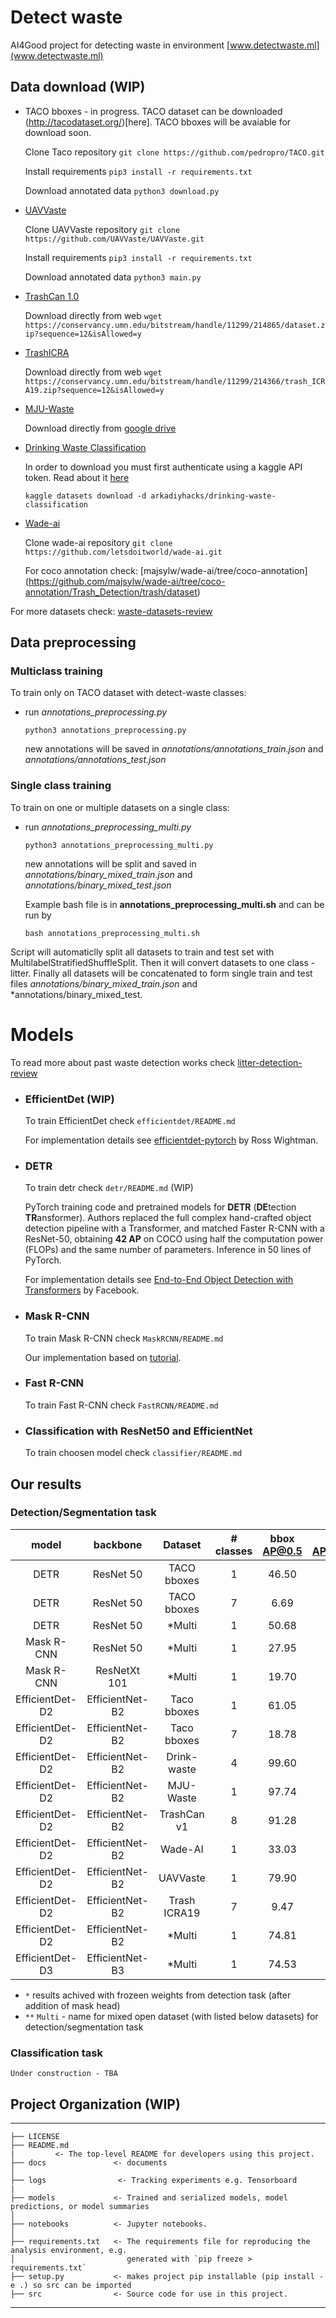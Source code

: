 # Detect waste
AI4Good project for detecting waste in environment
[www.detectwaste.ml](www.detectwaste.ml)

## Data download (WIP)
* TACO bboxes - in progress. TACO dataset can be downloaded (http://tacodataset.org/)[here]. TACO bboxes will be avaiable for download soon.

    Clone Taco repository
        `git clone https://github.com/pedropro/TACO.git`

    Install requirements
        `pip3 install -r requirements.txt`

    Download annotated data
        `python3 download.py`

* [UAVVaste](https://github.com/UAVVaste/UAVVaste)

    Clone UAVVaste repository
        `git clone https://github.com/UAVVaste/UAVVaste.git`
    
    Install requirements
        `pip3 install -r requirements.txt`
    
    Download annotated data
        `python3 main.py`

* [TrashCan 1.0](https://conservancy.umn.edu/handle/11299/214865)

    Download directly from web
    `wget https://conservancy.umn.edu/bitstream/handle/11299/214865/dataset.zip?sequence=12&isAllowed=y`

* [TrashICRA](https://conservancy.umn.edu/handle/11299/214366)

    Download directly from web
    `wget https://conservancy.umn.edu/bitstream/handle/11299/214366/trash_ICRA19.zip?sequence=12&isAllowed=y`

* [MJU-Waste](https://github.com/realwecan/mju-waste/) 

    Download directly from [google drive](https://drive.google.com/file/d/1o101UBJGeeMPpI-DSY6oh-tLk9AHXMny/view)

* [Drinking Waste Classification](https://www.kaggle.com/arkadiyhacks/drinking-waste-classification)

    In order to download you must first authenticate using a kaggle API token. Read about it [here](https://www.kaggle.com/docs/api#getting-started-installation-&-authentication)

    `kaggle datasets download -d arkadiyhacks/drinking-waste-classification`

* [Wade-ai](https://github.com/letsdoitworld/wade-ai/tree/master/Trash_Detection)

    Clone wade-ai repository
        `git clone https://github.com/letsdoitworld/wade-ai.git`
    
    For coco annotation check: [majsylw/wade-ai/tree/coco-annotation] (https://github.com/majsylw/wade-ai/tree/coco-annotation/Trash_Detection/trash/dataset)

For more datasets check: [waste-datasets-review](https://github.com/AgaMiko/waste-datasets-review)

## Data preprocessing

### Multiclass training
To train only on TACO dataset with detect-waste classes:
* run *annotations_preprocessing.py*

    `python3 annotations_preprocessing.py`

    new annotations will be saved in *annotations/annotations_train.json* and *annotations/annotations_test.json*

### Single class training

To train on one or multiple datasets on a single class:

* run *annotations_preprocessing_multi.py*

    `python3 annotations_preprocessing_multi.py`

    new annotations will be split and saved in *annotations/binary_mixed_train.json* and *annotations/binary_mixed_test.json*

    Example bash file is in **annotations_preprocessing_multi.sh** and can be run by

    `bash annotations_preprocessing_multi.sh`

Script will automaticlly split all datasets to train and test set with MultilabelStratifiedShuffleSplit. Then it will convert datasets to one class - litter. Finally all datasets will be concatenated to form single train and test files *annotations/binary_mixed_train.json* and *annotations/binary_mixed_test.

# Models

To read more about past waste detection works check [litter-detection-review](https://github.com/majsylw/litter-detection-review)

* ### EfficientDet (WIP)

    To train EfficientDet check `efficientdet/README.md`
    
    For implementation details see [efficientdet-pytorch](https://github.com/rwightman/efficientdet-pytorch) by Ross Wightman.

* ### DETR

    To train detr check `detr/README.md` (WIP)

    PyTorch training code and pretrained models for **DETR** (**DE**tection **TR**ansformer).
    Authors replaced the full complex hand-crafted object detection pipeline with a Transformer, and matched Faster R-CNN with a ResNet-50, obtaining **42 AP** on COCO using half the computation power (FLOPs) and the same number of parameters. Inference in 50 lines of PyTorch.

    For implementation details see [End-to-End Object Detection with Transformers](https://github.com/facebookresearch/detr) by Facebook.

* ### Mask R-CNN
    To train Mask R-CNN check `MaskRCNN/README.md`

    Our implementation based on [tutorial](https://pytorch.org/tutorials/intermediate/torchvision_tutorial.html).

* ### Fast R-CNN
    To train Fast R-CNN check `FastRCNN/README.md`

* ### Classification with ResNet50 and EfficientNet
   To train choosen model check `classifier/README.md`

## Our results

### Detection/Segmentation task
| model  | backbone  | Dataset       | # classes | bbox AP@0.5 | bbox AP@0.5:0.95 | mask AP@0.5 | mask AP@0.5:0.95 |
| :-----:| :-------: | :-----------: | :-------: | :---------: | :--------------: | :---------: | :--------------: |
| DETR    | ResNet 50 |   TACO bboxes | 1        |    46.50    |       24.34      |      x      |  x               |
| DETR    | ResNet 50 |   TACO bboxes | 7        |    6.69     |       3.23       |      x      |  x               |
| DETR    | ResNet 50 |   *Multi       | 1        |    50.68    |       27.69      |      **54.80      |  **32.17               |
| Mask R-CNN  | ResNet 50    |  *Multi   |  1    |    27.95 |       16.49   |    23.05     |    12.94       |
| Mask R-CNN  | ResNetXt 101 |  *Multi   |  1    |    19.70 |       6.20    |    24.70     |    13.20       |
| EfficientDet-D2 | EfficientNet-B2 |    Taco bboxes  |  1    |    61.05  |   x     |    x     |      x  |
| EfficientDet-D2 | EfficientNet-B2 |    Taco bboxes  |  7    |    18.78  |   x     |    x     |      x  |
| EfficientDet-D2 | EfficientNet-B2 |    Drink-waste  |  4    |    99.60  |   x     |    x     |      x  |
| EfficientDet-D2 | EfficientNet-B2 |    MJU-Waste    |  1    |    97.74  |   x     |    x     |      x  |
| EfficientDet-D2 | EfficientNet-B2 |    TrashCan v1  |  8    |    91.28  |   x     |    x     |      x  |
| EfficientDet-D2 | EfficientNet-B2 |    Wade-AI      |  1    |    33.03  |   x     |    x     |      x  |
| EfficientDet-D2 | EfficientNet-B2 |    UAVVaste     |  1    |    79.90  |   x     |    x     |      x  |
| EfficientDet-D2 | EfficientNet-B2 |    Trash ICRA19 |  7    |    9.47   |   x     |    x     |      x  |
| EfficientDet-D2 | EfficientNet-B2 |    *Multi        |  1    |    74.81  |   x     |    x     |      x  |
| EfficientDet-D3 | EfficientNet-B3 |    *Multi        |  1    |    74.53  |   x     |    x     |      x  |

* `*` results achived with frozeen weights from detection task (after addition of mask head)
* `**` `Multi` - name for mixed open dataset (with listed below datasets) for detection/segmentation task


### Classification task

```Under construction - TBA```

## Project Organization (WIP)
------------

    ├── LICENSE
    ├── README.md 
    |         <- The top-level README for developers using this project.
    ├── docs               <- documents
    │
    ├── logs          	    <- Tracking experiments e.g. Tensorboard
    |
    ├── models             <- Trained and serialized models, model predictions, or model summaries
    │
    ├── notebooks          <- Jupyter notebooks. 
    │
    ├── requirements.txt   <- The requirements file for reproducing the analysis environment, e.g.
    │                         generated with `pip freeze > requirements.txt`
    ├── setup.py           <- makes project pip installable (pip install -e .) so src can be imported
    ├── src                <- Source code for use in this project.


--------